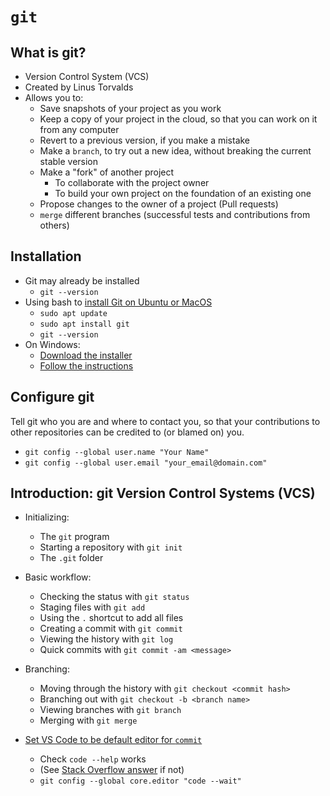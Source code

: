 # `git`

## What is git?
* Version Control System (VCS)
* Created by Linus Torvalds
* Allows you to:
  - Save snapshots of your project as you work
  - Keep a copy of your project in the cloud, so that you can work on it from any computer
  - Revert to a previous version, if you make a mistake
  - Make a `branch`, to try out a new idea, without breaking the current stable version
  - Make a "fork" of another project
    - To collaborate with the project owner
    - To build your own project on the foundation of an existing one
  - Propose changes to the owner of a project (Pull requests)
  - `merge` different branches (successful tests and contributions from others)

## Installation

* Git may already be installed
  - `git --version`
* Using bash to [install Git on Ubuntu or MacOS](https://www.digitalocean.com/community/tutorials/how-to-install-git-on-ubuntu-20-04)
  - `sudo apt update`
  - `sudo apt install git`
  - `git --version`
* On Windows:
  - [Download the installer](https://git-scm.com/download/win)
  - [Follow the instructions](https://phoenixnap.com/kb/how-to-install-git-windows)

## Configure git
Tell git who you are and where to contact you, so that your contributions to other repositories can be credited to (or blamed on) you.
- `git config --global user.name "Your Name"`
- `git config --global user.email "your_email@domain.com"`

## Introduction: git Version Control Systems (VCS)
* Initializing:
  - The `git` program
  - Starting a repository with `git init`
  - The `.git` folder

* Basic workflow:
  - Checking the status with `git status`
  - Staging files with `git add`
  - Using the `.` shortcut to add all files
  - Creating a commit with `git commit`
  - Viewing the history with `git log`
  - Quick commits with `git commit -am <message>`

* Branching:
  - Moving through the history with `git checkout <commit hash>`
  - Branching out with `git checkout -b <branch name>`
  - Viewing branches with `git branch`
  - Merging with `git merge`

* [Set VS Code to be default editor for `commit`](https://stackoverflow.com/a/36644561/1927589)
  * Check `code --help` works
  * (See [Stack Overflow answer](https://stackoverflow.com/a/36644561/1927589) if not)
  * `git config --global core.editor "code --wait"`
